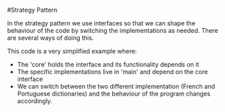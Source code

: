 #Strategy Pattern

In the strategy pattern we use interfaces so that we can shape the behaviour of the code by switching the implementations as needed.
There are several ways of doing this.

This code is a very simplified example where:

* The 'core' holds the interface and its functionality depends on it
* The specific implementations live in 'main' and depend on the core interface
* We can switch between the two different implementation (French and Portuguese dictionaries) and the behaviour of the program changes accordingly.
